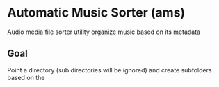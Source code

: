 # Automatic Music Sorter (ams)

Audio media file sorter utility organize music based on its metadata

## Goal

Point a directory (sub directories will be ignored) and create subfolders based on the
